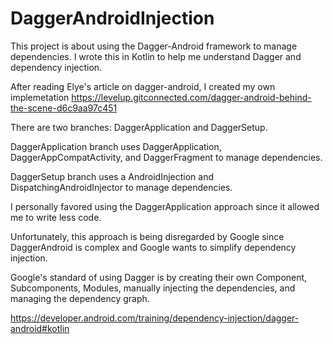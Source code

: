 # DaggerAndroidInjection

This project is about using the Dagger-Android framework to manage dependencies.
I wrote this in Kotlin to help me understand Dagger and dependency injection.

After reading Elye's article on dagger-android, I created my own implemetation
https://levelup.gitconnected.com/dagger-android-behind-the-scene-d6c9aa97c451

There are two branches: DaggerApplication and DaggerSetup.

DaggerApplication branch uses DaggerApplication, DaggerAppCompatActivity, and DaggerFragment to manage dependencies.

DaggerSetup branch uses a AndroidInjection and DispatchingAndroidInjector to manage dependencies.

I personally favored using the DaggerApplication approach since it allowed me to write less code.

Unfortunately, this approach is being disregarded by Google since DaggerAndroid is complex and Google wants to simplify dependency injection.

Google's standard of using Dagger is by creating their own Component, Subcomponents, Modules, manually injecting the dependencies, and managing the dependency graph.

https://developer.android.com/training/dependency-injection/dagger-android#kotlin
